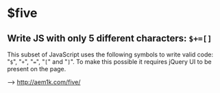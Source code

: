 # $five
## Write JS with only 5 different characters: `$+=[]`

This subset of JavaScript uses the following symbols to write valid code: "`$`", "`+`", "`=`", "`[`" and "`]`". To make this possible it requires jQuery UI to be present on the page.

--> http://aem1k.com/five/